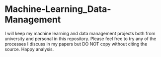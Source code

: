 # Machine-Learning_Data-Management
I will keep my machine learning and data management projects both from university and personal in this repository.
Please feel free to try any of the processes I discuss in my papers but DO NOT copy without citing the source. 
Happy analysis. 
